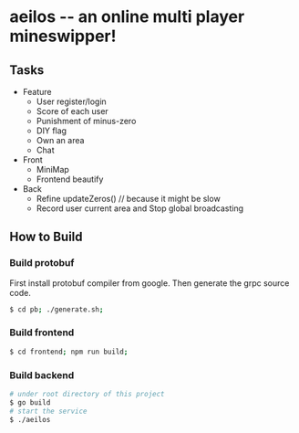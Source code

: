 # aeilos -- an online multi player mineswipper!

## Tasks

- Feature
	- User register/login
	- Score of each user
	- Punishment of minus-zero
	- DIY flag
	- Own an area
	- Chat
- Front
	- MiniMap
	- Frontend beautify
- Back
	- Refine updateZeros() // because it might be slow
	- Record user current area and Stop global broadcasting




## How to Build

### Build protobuf
First install protobuf compiler from google. Then generate the grpc source code.
```sh
$ cd pb; ./generate.sh;
```

### Build frontend
```sh
$ cd frontend; npm run build;
```

### Build backend
```sh
# under root directory of this project
$ go build
# start the service
$ ./aeilos
```